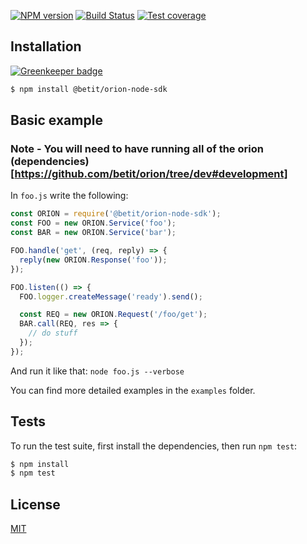 [![NPM version][npm-image]][npm-url] 
[![Build Status][travis-image]][travis-url] 
[![Test coverage][coveralls-image]][coveralls-url]

## Installation

[![Greenkeeper badge](https://badges.greenkeeper.io/betit/orion-node-sdk.svg)](https://greenkeeper.io/)

```sh
$ npm install @betit/orion-node-sdk
```

## Basic example

### Note - You will need to have running all of the orion (dependencies)[https://github.com/betit/orion/tree/dev#development]

In `foo.js` write the following:

```js
const ORION = require('@betit/orion-node-sdk');
const FOO = new ORION.Service('foo');
const BAR = new ORION.Service('bar');

FOO.handle('get', (req, reply) => {
  reply(new ORION.Response('foo'));
});

FOO.listen(() => {
  FOO.logger.createMessage('ready').send();

  const REQ = new ORION.Request('/foo/get');
  BAR.call(REQ, res => {
    // do stuff
  });
});
```

And run it like that: `node foo.js --verbose`

You can find more detailed examples in the `examples` folder.

## Tests

  To run the test suite, first install the dependencies, then run `npm test`:

```bash
$ npm install
$ npm test
```

## License

[MIT](https://github.com/betit/orion-node-sdk/blob/master/LICENSE)

[npm-image]: https://badge.fury.io/js/%40betit%2Forion-node-sdk.svg
[npm-url]: https://www.npmjs.com/package/@betit/orion-node-sdk
[travis-image]: https://travis-ci.org/betit/orion-node-sdk.svg?branch=master
[travis-url]: https://travis-ci.org/betit/orion-node-sdk/
[coveralls-image]: https://coveralls.io/repos/betit/orion-node-sdk/badge.svg
[coveralls-url]: https://coveralls.io/r/betit/orion-node-sdk
